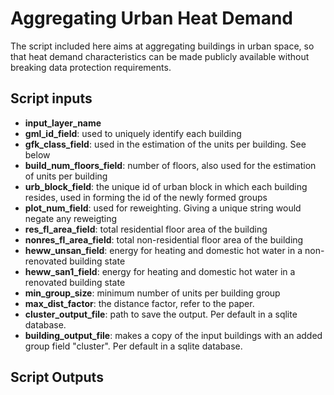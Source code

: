 # Aggregating Urban Heat Demand
The script included here aims at aggregating buildings in urban space, so that heat demand characteristics can be made publicly available without breaking data protection requirements. 



## Script inputs
- **input_layer_name**
- **gml_id_field**: used to uniquely identify each building
- **gfk_class_field**: used in the estimation of the units per building. See below
- **build_num_floors_field**: number of floors, also used for the estimation of units per building
- **urb_block_field**: the unique id of urban block in which each building resides, used in forming the id of the newly formed groups
- **plot_num_field**: used for reweighting. Giving a unique string would negate any reweigting
- **res_fl_area_field**: total residential floor area of the building
- **nonres_fl_area_field**: total non-residential floor area of the building
- **heww_unsan_field**: energy for heating and domestic hot water in a non-renovated building state
- **heww_san1_field**: energy for heating and domestic hot water in a renovated building state
- **min_group_size**: minimum number of units per building group
- **max_dist_factor**: the distance factor, refer to the paper.
- **cluster_output_file**: path to save the output. Per default in a sqlite database. 
- **building_output_file**: makes a copy of the input buildings with an added group field "cluster". Per default in a sqlite database.

## Script Outputs
